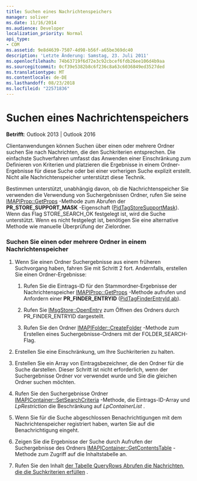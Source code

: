 ```yaml
---
title: Suchen eines Nachrichtenspeichers
manager: soliver
ms.date: 11/16/2014
ms.audience: Developer
localization_priority: Normal
api_type:
- COM
ms.assetid: 9e8d4639-7507-4d98-b56f-a65be369dc40
description: 'Letzte Änderung: Samstag, 23. Juli 2011'
ms.openlocfilehash: 74b63719f6d72e3c92cbcef6fdb26ee106d4b9aa
ms.sourcegitcommit: 0cf39e5382b8c6f236c8a63c6036849ed3527ded
ms.translationtype: MT
ms.contentlocale: de-DE
ms.lasthandoff: 08/23/2018
ms.locfileid: "22571836"
---
```

# <a name="searching-a-message-store"></a>Suchen eines Nachrichtenspeichers

**Betrifft**: Outlook 2013 | Outlook 2016 
  
Clientanwendungen können Suchen über einen oder mehrere Ordner suchen Sie nach Nachrichten, die den Suchkriterien entsprechen. Die einfachste Suchverfahren umfasst das Anwenden einer Einschränkung zum Definieren von Kriterien und platzieren die Ergebnisse in einem Ordner-Ergebnisse für diese Suche oder bei einer vorherigen Suche explizit erstellt. Nicht alle Nachrichtenspeicher unterstützt diese Technik. 

Bestimmen unterstützt, unabhängig davon, ob die Nachrichtenspeicher Sie verwenden die Verwendung von Suchergebnissen Ordner, rufen Sie seine [IMAPIProp::GetProps](imapiprop-getprops.md) -Methode zum Abrufen der **PR\_STORE_SUPPORT_MASK** -Eigenschaft ([PidTagStoreSupportMask](pidtagstoresupportmask-canonical-property.md)). Wenn das Flag STORE_SEARCH_OK festgelegt ist, wird die Suche unterstützt. Wenn es nicht festgelegt ist, benötigen Sie eine alternative Methode wie manuelle Überprüfung der Zielordner.
  
### <a name="to-search-one-or-more-folders-in-a-message-store"></a>Suchen Sie einen oder mehrere Ordner in einem Nachrichtenspeicher
  
1. Wenn Sie einen Ordner Suchergebnisse aus einem früheren Suchvorgang haben, fahren Sie mit Schritt 2 fort. Andernfalls, erstellen Sie einen Ordner-Ergebnisse:
    
    1. Rufen Sie die Eintrags-ID für den Stammordner-Ergebnisse der Nachrichtenspeicher [IMAPIProp::GetProps](imapiprop-getprops.md) -Methode aufrufen und Anfordern einer **PR_FINDER_ENTRYID** ([PidTagFinderEntryId ab](pidtagfinderentryid-canonical-property.md)).
        
    2. Rufen Sie [IMsgStore::OpenEntry](imsgstore-openentry.md) zum Öffnen des Ordners durch PR_FINDER_ENTRYID dargestellt. 
        
    3. Rufen Sie den Ordner [IMAPIFolder::CreateFolder](imapifolder-createfolder.md) -Methode zum Erstellen eines Suchergebnisse-Ordners mit der FOLDER_SEARCH-Flag. 
    
2. Erstellen Sie eine Einschränkung, um Ihre Suchkriterien zu halten. 
    
3. Erstellen Sie ein Array von Eintragsbezeichner, die den Ordner für die Suche darstellen. Dieser Schritt ist nicht erforderlich, wenn der Suchergebnisse Ordner vor verwendet wurde und Sie die gleichen Ordner suchen möchten.
    
4. Rufen Sie den Suchergebnisse Ordner [IMAPIContainer::SetSearchCriteria](imapicontainer-setsearchcriteria.md) -Methode, die Eintrags-ID-Array und _LpRestriction_ die Beschränkung auf _LpContainerList_ . 
    
5. Wenn Sie für die Suche abgeschlossen Benachrichtigungen mit dem Nachrichtenspeicher registriert haben, warten Sie auf die Benachrichtigung eingeht.
    
6. Zeigen Sie die Ergebnisse der Suche durch Aufrufen der Suchergebnisse des Ordners [IMAPIContainer::GetContentsTable](imapicontainer-getcontentstable.md) -Methode zum Zugriff auf die Inhaltstabelle an. 
    
7. Rufen Sie den Inhalt [der Tabelle QueryRows Abrufen die Nachrichten, die die Suchkriterien erfüllen](imapitable-queryrows.md) . 
    

